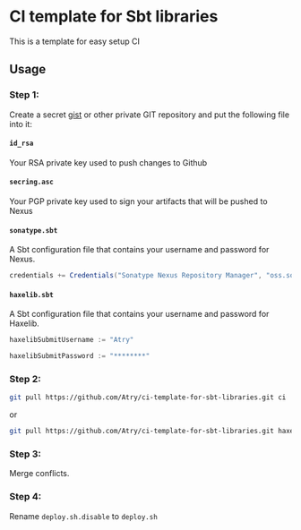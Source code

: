 # CI template for Sbt libraries

This is a template for easy setup CI

## Usage

### Step 1:

Create a secret [gist](https://gist.github.com/) or other private GIT repository and put the following file into it:

#### `id_rsa`

Your RSA private key used to push changes to Github

#### `secring.asc`

Your PGP private key used to sign your artifacts that will be pushed to Nexus

#### `sonatype.sbt`
A Sbt configuration file that contains your username and password for Nexus.
  
``` sbt
credentials += Credentials("Sonatype Nexus Repository Manager", "oss.sonatype.org", "your-username", "your-password")
```

#### `haxelib.sbt`

A Sbt configuration file that contains your username and password for Haxelib.
  
``` sbt
haxelibSubmitUsername := "Atry"

haxelibSubmitPassword := "********"
```

### Step 2:

``` bash
git pull https://github.com/Atry/ci-template-for-sbt-libraries.git ci
```

or 

``` bash
git pull https://github.com/Atry/ci-template-for-sbt-libraries.git haxe
```

### Step 3:

Merge conflicts.

### Step 4:

Rename `deploy.sh.disable` to `deploy.sh`
